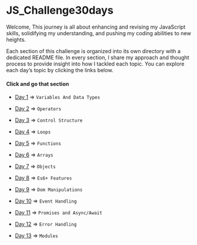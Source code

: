 # JS_Challenge30days
Welcome, This journey is all about enhancing and revising my JavaScript skills, solidifying my understanding, and pushing my coding abilities to new heights.

Each section of this challenge is organized into its own directory with a dedicated README file. In every section, I share my approach and thought process to provide insight into how I tackled each topic. You can explore each day’s topic by clicking the links below.

#### Click and go that section

* [Day 1](./Day01/) =>   `Variables And Data Types`

* [Day 2](./Day02/) => `Operators`  

* [Day 3](./Day03/) => `Control Structure` 

* [Day 4](./Day04/) =>  `Loops`

* [Day 5](./Day05/) =>  `Functions`

* [Day 6](./Day06/) =>  `Arrays`

* [Day 7](./Day07/) =>  `Objects`

* [Day 8](./Day08/) =>  `Es6+ Features`

* [Day 9](./Day09/) =>  `Dom Manipulations`

* [Day 10](./Day10/) =>  `Event Handling`

* [Day 11](./Day11/) =>  `Promises and Async/Await`

* [Day 12](./Day12/) =>  `Error Handling`

* [Day 13](./Day13/) =>  `Modules`

